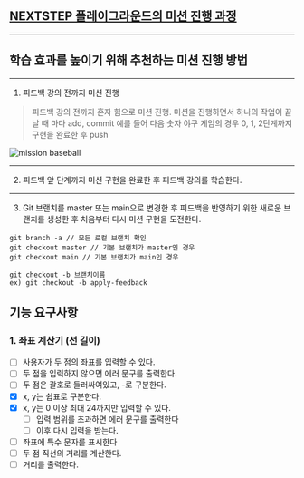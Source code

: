## [NEXTSTEP 플레이그라운드의 미션 진행 과정](https://github.com/next-step/nextstep-docs/blob/master/playground/README.md)

---
## 학습 효과를 높이기 위해 추천하는 미션 진행 방법

---
1. 피드백 강의 전까지 미션 진행 
> 피드백 강의 전까지 혼자 힘으로 미션 진행. 미션을 진행하면서 하나의 작업이 끝날 때 마다 add, commit
> 예를 들어 다음 숫자 야구 게임의 경우 0, 1, 2단계까지 구현을 완료한 후 push

![mission baseball](https://raw.githubusercontent.com/next-step/nextstep-docs/master/playground/images/mission_baseball.png)

---
2. 피드백 앞 단계까지 미션 구현을 완료한 후 피드백 강의를 학습한다.

---
3. Git 브랜치를 master 또는 main으로 변경한 후 피드백을 반영하기 위한 새로운 브랜치를 생성한 후 처음부터 다시 미션 구현을 도전한다.

```
git branch -a // 모든 로컬 브랜치 확인
git checkout master // 기본 브랜치가 master인 경우
git checkout main // 기본 브랜치가 main인 경우

git checkout -b 브랜치이름
ex) git checkout -b apply-feedback
```

## 기능 요구사항
### 1. 좌표 계산기 (선 길이)

- [ ] 사용자가 두 점의 좌표를 입력할 수 있다.
- [ ] 두 점을 입력하지 않으면 에러 문구를 출력한다.
- [ ] 두 점은 괄호로 둘러싸여있고, -로 구분한다.
- [X] x, y는 쉽표로 구분한다.
- [X] x, y는 0 이상 최대 24까지만 입력할 수 있다.
  - [ ] 입력 범위를 초과하면 에러 문구를 출력한다
  - [ ] 이후 다시 입력을 받는다.
- [ ] 좌표에 특수 문자를 표시한다
- [ ] 두 점 직선의 거리를 계산한다.
- [ ] 거리를 출력한다.

